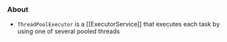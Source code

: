 ### About
* `ThreadPoolExecutor` is a [[ExecutorService]] that executes each task by using one of several pooled threads
